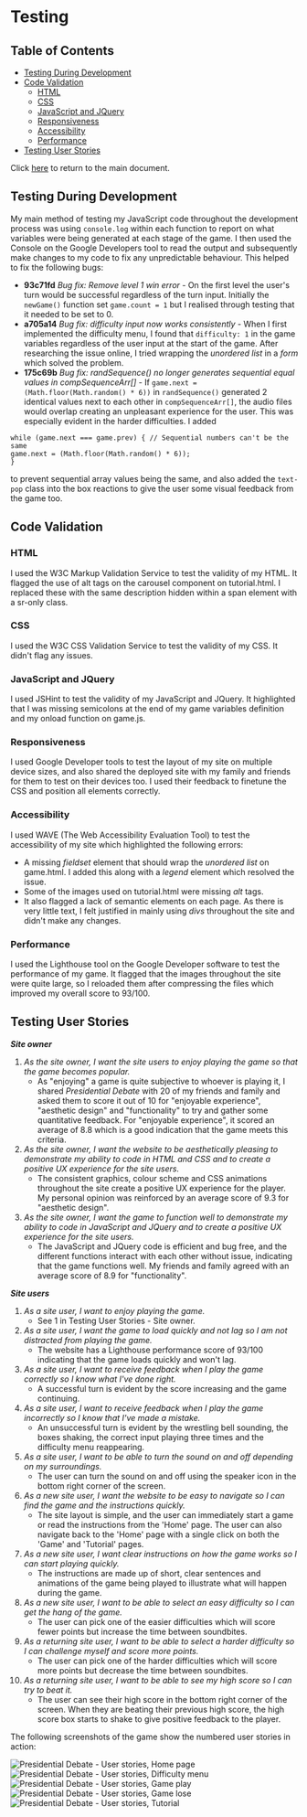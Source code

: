 # Testing

## Table of Contents

- [Testing During Development](#testing-during-development)
- [Code Validation](#code-validation)
    - [HTML](#html)
    - [CSS](#css)
    - [JavaScript and JQuery](#javascript-and-jquery)
    - [Responsiveness](#responsiveness)
    - [Accessibility](#accessibility)
    - [Performance](#performance)
- [Testing User Stories](#testing-user-stories)

Click [here](README.md) to return to the main document.

## Testing During Development
My main method of testing my JavaScript code throughout the development process was using `console.log` within each function to report on what variables were being generated at each stage of the game. I then used the Console on the Google Developers tool to read the output and subsequently make changes to my code to fix any unpredictable behaviour. This helped to fix the following bugs:
- **93c71fd** _Bug fix: Remove level 1 win error -_ On the first level the user's turn would be successful regardless of the turn input. Initially the `newGame()` function set `game.count = 1` but I realised through testing that it needed to be set to 0.
- **a705a14** _Bug fix: difficulty input now works consistently -_ When I first implemented the difficulty menu, I found that `difficulty: 1` in the game variables regardless of the user input at the start of the game. After researching the issue online, I tried wrapping the _unordered list_ in a _form_ which solved the problem.
- **175c69b** _Bug fix: randSequence() no longer generates sequential equal values in compSequenceArr[] -_ If `game.next = (Math.floor(Math.random() * 6))` in `randSequence()` generated 2 identical values next to each other in `compSequenceArr[]`, the audio files would overlap creating an unpleasant experience for the user. This was especially evident in the harder difficulties. I added
 ```
 while (game.next === game.prev) { // Sequential numbers can't be the same
 game.next = (Math.floor(Math.random() * 6));
 }
 ```
 to prevent sequential array values being the same, and also added the `text-pop` class into the box reactions to give the user some visual feedback from the game too.

## Code Validation
### HTML
I used the W3C Markup Validation Service to test the validity of my HTML. It flagged the use of alt tags on the carousel component on tutorial.html. I replaced these with the same description hidden within a span element with a sr-only class.
### CSS
I used the W3C CSS Validation Service to test the validity of my CSS. It didn't flag any issues.
### JavaScript and JQuery
I used JSHint to test the validity of my JavaScript and JQuery. It highlighted that I was missing semicolons at the end of my game variables definition and my onload function on game.js.
### Responsiveness
I used Google Developer tools to test the layout of my site on multiple device sizes, and also shared the deployed site with my family and friends for them to test on their devices too. I used their feedback to finetune the CSS and position all elements correctly.
### Accessibility
I used WAVE (The Web Accessibility Evaluation Tool) to test the accessibility of my site which highlighted the following errors:
- A missing _fieldset_ element that should wrap the _unordered list_ on game.html. I added this along with a _legend_ element which resolved the issue.
- Some of the images used on tutorial.html were missing _alt_ tags.
- It also flagged a lack of semantic elements on each page. As there is very little text, I felt justified in mainly using _divs_ throughout the site and didn't make any changes.
### Performance
I used the Lighthouse tool on the Google Developer software to test the performance of my game. It flagged that the images throughout the site were quite large, so I reloaded them after compressing the files which improved my overall score to 93/100.

## Testing User Stories
_**Site owner**_
1. _As the site owner, I want the site users to enjoy playing the game so that the game becomes popular._
    - As "enjoying" a game is quite subjective to whoever is playing it, I shared _Presidential Debate_ with 20 of my friends and family and asked them to score it out of 10 for "enjoyable experience", "aesthetic design" and "functionality" to try and gather some quantitative feedback. For "enjoyable experience", it scored an average of 8.8 which is a good indication that the game meets this criteria.
2. _As the site owner, I want the website to be aesthetically pleasing to demonstrate my ability to code in HTML and CSS and to create a positive UX experience for the site users._
    - The consistent graphics, colour scheme and CSS animations throughout the site create a positive UX experience for the player. My personal opinion was reinforced by an average score of 9.3 for "aesthetic design".
3. _As the site owner, I want the game to function well to demonstrate my ability to code in JavaScript and JQuery and to create a positive UX experience for the site users._
    - The JavaScript and JQuery code is efficient and bug free, and the different functions interact with each other without issue, indicating that the game functions well. My friends and family agreed with an average score of 8.9 for "functionality".

_**Site users**_
1. _As a site user, I want to enjoy playing the game._
    - See 1 in Testing User Stories - Site owner.
2. _As a site user, I want the game to load quickly and not lag so I am not distracted from playing the game._
    - The website has a Lighthouse performance score of 93/100 indicating that the game loads quickly and won't lag.
3. _As a site user, I want to receive feedback when I play the game correctly so I know what I've done right._
    - A successful turn is evident by the score increasing and the game continuing.
4. _As a site user, I want to receive feedback when I play the game incorrectly so I know that I've made a mistake._
    - An unsuccessful turn is evident by the wrestling bell sounding, the boxes shaking, the correct input playing three times and the difficulty menu reappearing.
5. _As a site user, I want to be able to turn the sound on and off depending on my surroundings._
    - The user can turn the sound on and off using the speaker icon in the bottom right corner of the screen.
6. _As a new site user, I want the website to be easy to navigate so I can find the game and the instructions quickly._
    - The site layout is simple, and the user can immediately start a game or read the instructions from the 'Home' page. The user can also navigate back to the 'Home' page with a single click on both the 'Game' and 'Tutorial' pages.
7. _As a new site user, I want clear instructions on how the game works so I can start playing quickly._
    - The instructions are made up of short, clear sentences and animations of the game being played to illustrate what will happen during the game.
8. _As a new site user, I want to be able to select an easy difficulty so I can get the hang of the game._
    - The user can pick one of the easier difficulties which will score fewer points but increase the time between soundbites.
9. _As a returning site user, I want to be able to select a harder difficulty so I can challenge myself and score more points._
    - The user can pick one of the harder difficulties which will score more points but decrease the time between soundbites.
10. _As a returning site user, I want to be able to see my high score so I can try to beat it._
    - The user can see their high score in the bottom right corner of the screen. When they are beating their previous high score, the high score box starts to shake to give positive feedback to the player.

The following screenshots of the game show the numbered user stories in action:

![Presidential Debate - User stories, Home page](assets/images/readme/user-stories-1.png)
![Presidential Debate - User stories, Difficulty menu](assets/images/readme/user-stories-2.png)
![Presidential Debate - User stories, Game play](assets/images/readme/user-stories-3.png)
![Presidential Debate - User stories, Game lose](assets/images/readme/user-stories-4.png)
![Presidential Debate - User stories, Tutorial](assets/images/readme/user-stories-5.png)